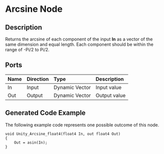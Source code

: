 # Arcsine Node

## Description

Returns the arcsine of each component of the input **In** as a vector of the same dimension and equal length. Each component should be within the range of -Pi/2 to Pi/2.

## Ports

| Name        | Direction           | Type  | Description |
|:------------ |:-------------|:-----|:---|
| In      | Input | Dynamic Vector | Input value |
| Out | Output      |    Dynamic Vector | Output value |

## Generated Code Example

The following example code represents one possible outcome of this node.

```
void Unity_Arcsine_float4(float4 In, out float4 Out)
{
    Out = asin(In);
}
```
